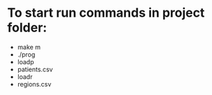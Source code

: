 # To start run commands in project folder: 

  - make m
  - ./prog
  - loadp
  - patients.csv
  - loadr
  - regions.csv
  
